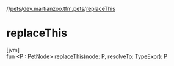 //[pets](../../index.md)/[dev.martianzoo.tfm.pets](index.md)/[replaceThis](replace-this.md)

# replaceThis

[jvm]\
fun &lt;[P](replace-this.md) : [PetNode](../dev.martianzoo.tfm.pets.ast/-pet-node/index.md)&gt; [replaceThis](replace-this.md)(node: [P](replace-this.md), resolveTo: [TypeExpr](../dev.martianzoo.tfm.pets.ast/-type-expr/index.md)): [P](replace-this.md)
